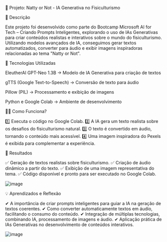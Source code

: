 🚀 Projeto: Natty or Not - IA Generativa no Fisiculturismo

📒 Descrição

Este projeto foi desenvolvido como parte do Bootcamp Microsoft AI for Tech – Criando Prompts Inteligentes, explorando o uso de IAs Generativas para criar conteúdos realistas e interativos sobre o mundo do fisiculturismo. Utilizando modelos avançados de IA, conseguimos gerar textos automatizados, converter para áudio e exibir imagens inspiradoras relacionadas ao tema "Natty or Not".

🤖 Tecnologias Utilizadas

EleutherAI GPT-Neo 1.3B → Modelo de IA Generativa para criação de textos

gTTS (Google Text-to-Speech) → Conversão de texto para áudio

Pillow (PIL) → Processamento e exibição de imagens

Python e Google Colab → Ambiente de desenvolvimento

🏋️‍♂️ Como Funciona?

1️⃣ Executa o código no Google Colab.
2️⃣ A IA gera um texto realista sobre os desafios do fisiculturismo natural.
3️⃣ O texto é convertido em áudio, tornando o conteúdo mais acessível.
4️⃣ Uma imagem inspiradora do Pexels é exibida para complementar a experiência.

📌 Resultados

✅ Geração de textos realistas sobre fisiculturismo.
✅ Criação de áudio dinâmico a partir do texto.
✅ Exibição de uma imagem representativa do tema.
✅ Código disponível e pronto para ser executado no Google Colab.

![image](https://github.com/user-attachments/assets/d5a5eeb7-c76a-42d2-ba40-4f8b3b2e0552)

💡 Aprendizados e Reflexão

✔ A importância de criar prompts inteligentes para guiar a IA na geração de textos coerentes.
✔ Como converter automaticamente textos em áudio, facilitando o consumo do conteúdo.
✔ Integração de múltiplas tecnologias, combinando IA, processamento de imagens e áudio.
✔ Aplicação prática de IAs Generativas no desenvolvimento de conteúdos interativos.





![image](https://github.com/user-attachments/assets/d5a5eeb7-c76a-42d2-ba40-4f8b3b2e0552)

